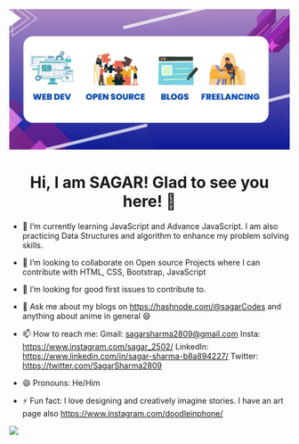 <img src="Blue Pink Gradient Fashion Banner (1).png">
<div align = "center"><h1>Hi, I am SAGAR! Glad to see you here! 👋</h1></div> 

- 🌱 I’m currently learning JavaScript and Advance JavaScript. I am also practicing Data Structures and algorithm to enhance my problem solving skills.

- 👯 I’m looking to collaborate on Open source Projects where I can contribute with HTML, CSS, Bootstrap, JavaScript

- 🤔 I’m looking for good first issues to contribute to.

- 💬 Ask me about my blogs on https://hashnode.com/@sagarCodes and anything about anime in general 😄

- 📫 How to reach me: 
        Gmail: sagarsharma2809@gmail.com
        Insta: https://www.instagram.com/sagar_2502/
        LinkedIn: https://www.linkedin.com/in/sagar-sharma-b8a894227/
        Twitter: https://twitter.com/SagarSharma2809
        
- 😄 Pronouns: He/Him

- ⚡ Fun fact: I love designing and creatively imagine stories. I have an art page also https://www.instagram.com/doodleinphone/

 <img 
   src="https://github-readme-stats.vercel.app/api?username=SagarSharma2809&show_icons=true&theme=tokyonight" 
/>

